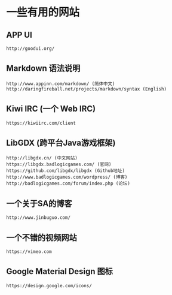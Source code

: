 # 一些有用的网站

## APP UI
```
http://goodui.org/
```

## Markdown 语法说明
```
http://www.appinn.com/markdown/ (简体中文)
http://daringfireball.net/projects/markdown/syntax (English)
```

## Kiwi IRC (一个 Web IRC)
```
https://kiwiirc.com/client
```

## LibGDX (跨平台Java游戏框架)
```
http://libgdx.cn/ (中文网站)
https://libgdx.badlogicgames.com/ (官网)
https://github.com/libgdx/libgdx (Github地址)
http://www.badlogicgames.com/wordpress/ (博客)
http://badlogicgames.com/forum/index.php (论坛)
```

## 一个关于SA的博客
```
http://www.jinbuguo.com/
```

## 一个不错的视频网站
```
https://vimeo.com
```

## Google Material Design 图标
```
https://design.google.com/icons/
```
